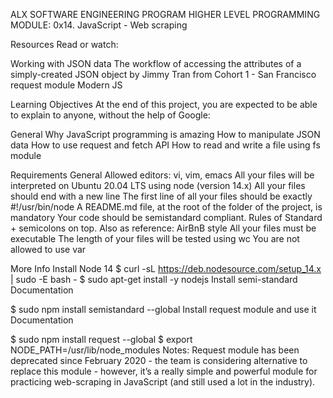 ALX SOFTWARE ENGINEERING PROGRAM
HIGHER LEVEL PROGRAMMING
MODULE: 0x14. JavaScript - Web scraping


Resources
Read or watch:

Working with JSON data
The workflow of accessing the attributes of a simply-created JSON object by Jimmy Tran from Cohort 1 - San Francisco
request module
Modern JS


Learning Objectives
At the end of this project, you are expected to be able to explain to anyone, without the help of Google:



General
Why JavaScript programming is amazing
How to manipulate JSON data
How to use request and fetch API
How to read and write a file using fs module


Requirements
General
Allowed editors: vi, vim, emacs
All your files will be interpreted on Ubuntu 20.04 LTS using node (version 14.x)
All your files should end with a new line
The first line of all your files should be exactly #!/usr/bin/node
A README.md file, at the root of the folder of the project, is mandatory
Your code should be semistandard compliant. Rules of Standard + semicolons on top. Also as reference: AirBnB style
All your files must be executable
The length of your files will be tested using wc
You are not allowed to use var


More Info
Install Node 14
$ curl -sL https://deb.nodesource.com/setup_14.x | sudo -E bash -
$ sudo apt-get install -y nodejs
Install semi-standard
Documentation

$ sudo npm install semistandard --global
Install request module and use it
Documentation

$ sudo npm install request --global
$ export NODE_PATH=/usr/lib/node_modules
Notes: Request module has been deprecated since February 2020 - the team is considering alternative to replace
this module - however, it’s a really simple and powerful module for practicing web-scraping in
JavaScript (and still used a lot in the industry).
